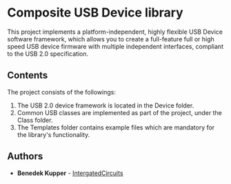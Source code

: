 # Composite USB Device library

This project implements a platform-independent, highly flexible USB Device software framework,
which allows you to create a full-feature full or high speed USB device firmware with multiple independent interfaces,
compliant to the USB 2.0 specification.

## Contents

The project consists of the followings:
1. The USB 2.0 device framework is located in the Device folder.
2. Common USB classes are implemented as part of the project, under the Class folder.
3. The Templates folder contains example files which are mandatory for the library's functionality.


## Authors

* **Benedek Kupper** - [IntergatedCircuits](https://github.com/IntergatedCircuits)